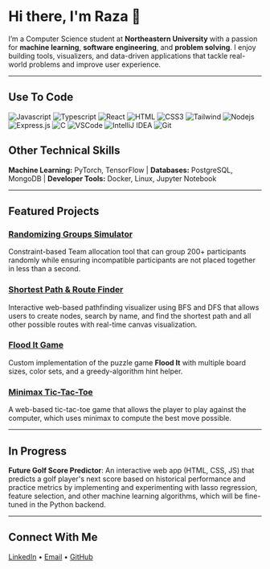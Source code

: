 # Hi there, I'm Raza 👋

I’m a Computer Science student at **Northeastern University** with a passion for **machine learning**, **software engineering**, and **problem solving**. I enjoy building tools, visualizers, and data-driven applications that tackle real-world problems and improve user experience.

---
## Use To Code

![Javascript](https://img.shields.io/badge/Javascript-F0DB4F?style=for-the-badge&labelColor=black&logo=javascript&logoColor=F0DB4F)
![Typescript](https://img.shields.io/badge/Typescript-007acc?style=for-the-badge&labelColor=black&logo=typescript&logoColor=007acc)
![React](https://img.shields.io/badge/-React-61DBFB?style=for-the-badge&labelColor=black&logo=react&logoColor=61DBFB)
![HTML](https://img.shields.io/badge/HTML5-E34F26?style=for-the-badge&logo=html5&logoColor=white)
![CSS3](https://img.shields.io/badge/CSS3-1572B6?style=for-the-badge&logo=css3&logoColor=white)
![Tailwind](https://img.shields.io/badge/Tailwind_CSS-092749?style=for-the-badge&logo=tailwindcss&logoColor=06B6D4&labelColor=000000)
![Nodejs](https://img.shields.io/badge/Nodejs-3C873A?style=for-the-badge&labelColor=black&logo=node.js&logoColor=3C873A)
![Express.js](https://img.shields.io/badge/Express.js-000000?style=for-the-badge&logo=express&logoColor=white)
![C](https://img.shields.io/badge/C-000000?style=for-the-badge&labelColor=blue&logo=C&logoColor=white)
![VSCode](https://img.shields.io/badge/Visual_Studio-0078d7?style=for-the-badge&logo=visual%20studio&logoColor=white)
![IntelliJ IDEA](https://img.shields.io/badge/IntelliJ_Idea-000000?style=for-the-badge&labelColor=magenta&logo=IntelliJ%20IDEA&Color=white)
![Git](https://img.shields.io/badge/Git-F05032?style=for-the-badge&logo=git&logoColor=white)

## Other Technical Skills 
**Machine Learning:** PyTorch, TensorFlow | **Databases:** PostgreSQL, MongoDB | **Developer Tools:** Docker, Linux, Jupyter Notebook

---

## Featured Projects

### [Randomizing Groups Simulator](https://github.com/razahtet/RandomizingGroupsSimulator)
Constraint-based Team allocation tool that can group 200+ participants randomly while ensuring incompatible participants are not placed together in less than a second.

### [Shortest Path & Route Finder](https://github.com/razahtet/ShortestPathFinder)
Interactive web-based pathfinding visualizer using BFS and DFS that allows users to create nodes, search by name, and find the shortest path and all other possible routes with real-time canvas visualization.

### [Flood It Game](https://github.com/razahtet/floodit)
Custom implementation of the puzzle game **Flood It** with multiple board sizes, color sets, and a greedy-algorithm hint helper.

### [Minimax Tic-Tac-Toe](https://github.com/razahtet/MinimaxTicTacToe)
A web-based tic-tac-toe game that allows the player to play against the computer, which uses minimax to compute the best move possible.

---

## In Progress

**Future Golf Score Predictor**: An interactive web app (HTML, CSS, JS) that predicts a golf player's next score based on historical performance and practice metrics by implementing and experimenting with lasso regression, feature selection, and other machine learning algorithms, which will be fine-tuned in the Python backend.

---

## Connect With Me
[LinkedIn](https://www.linkedin.com/in/razahlaing) • [Email](mailto:hlaing.r@northeastern.edu) • [GitHub](https://github.com/razahtet)


<!--
**razahtet/razahtet** is a ✨ _special_ ✨ repository because its `README.md` (this file) appears on your GitHub profile.

Here are some ideas to get you started:

- 🔭 I’m currently working on ...
- 🌱 I’m currently learning ...
- 👯 I’m looking to collaborate on ...
- 🤔 I’m looking for help with ...
- 💬 Ask me about ...
- 📫 How to reach me: ...
- 😄 Pronouns: ...
- ⚡ Fun fact: ...
-->
